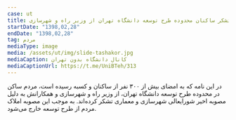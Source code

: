 ```yaml
---
case: ut
title: نامه تشکر ساکنان محدوده طرح توسعه دانشگاه تهران از وزیر راه و شهرسازی
startDate: "1398,02,28"
endDate: "1398,02,28"
tag: مردم
mediaType: image
media: /assets/ut/img/slide-tashakor.jpg
mediaCaption: کانال دانشگاه بدون تهران
mediaCaptionUrl: https://t.me/UniBTeh/313
---
```

در این نامه که به امضای بیش از ۳۰۰ نفر از ساکنان و کسبه رسیده است، مردم ساکن در محدوده طرح توسعه دانشگاه تهران، از وزیر راه و شهرسازی و همکارانش به دلیل مصوبه اخیر شورایعالی شهرسازی و معماری تشکر کرده‌اند. به موجب این مصوبه املاک مردم از طرح توسعه خارج می‌شود.
